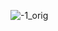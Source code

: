![-1_orig](https://user-images.githubusercontent.com/85958512/152220107-dcac1da4-aecf-4f48-b608-2f18e1926c0d.jpg)
